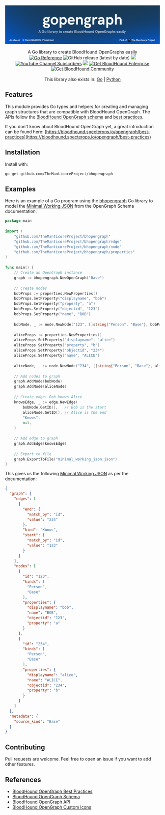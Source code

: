 ![](./.github/banner.png)

<p align="center">
  A Go library to create BloodHound OpenGraphs easily
  <br>
  <a href="https://pkg.go.dev/github.com/TheManticoreProject/bhopengraph"><img alt="Go Reference" src="https://pkg.go.dev/badge/github.com/TheManticoreProject/bhopengraph.svg"></a>
  <img alt="GitHub release (latest by date)" src="https://img.shields.io/github/v/release/TheManticoreProject/bhopengraph">
  <a href="https://twitter.com/intent/follow?screen_name=podalirius_" title="Follow"><img src="https://img.shields.io/twitter/follow/podalirius_?label=Podalirius&style=social"></a>
  <a href="https://www.youtube.com/c/Podalirius_?sub_confirmation=1" title="Subscribe"><img alt="YouTube Channel Subscribers" src="https://img.shields.io/youtube/channel/subscribers/UCF_x5O7CSfr82AfNVTKOv_A?style=social"></a>
  <img height=21px src="https://img.shields.io/badge/Get bloodhound:-191646"> <a href="https://specterops.io/bloodhound-enterprise/" title="Get BloodHound Enterprise"><img alt="Get BloodHound Enterprise" height=21px src="https://mintlify.s3.us-west-1.amazonaws.com/specterops/assets/enterprise-edition-pill-tag.svg"></a>
  <a href="https://specterops.io/bloodhound-community-edition/" title="Get BloodHound Community"><img alt="Get BloodHound Community" height=21px src="https://mintlify.s3.us-west-1.amazonaws.com/specterops/assets/community-edition-pill-tag.svg"></a>
  <br>
  <br>
  This library also exists in: <a href="https://github.com/TheManticoreProject/gopengraph">Go</a> | <a href="https://github.com/p0dalirius/bhopengraph">Python</a>
</p>

## Features

This module provides Go types and helpers for creating and managing graph structures that are compatible with BloodHound OpenGraph. The APIs follow the [BloodHound OpenGraph schema](https://bloodhound.specterops.io/opengraph/schema) and [best practices](https://bloodhound.specterops.io/opengraph/best-practices).

If you don't know about BloodHound OpenGraph yet, a great introduction can be found here: [https://bloodhound.specterops.io/opengraph/best-practices](https://bloodhound.specterops.io/opengraph/best-practices)

## Installation

Install with:

```bash
go get github.com/TheManticoreProject/bhopengraph
```

## Examples

Here is an example of a Go program using the [bhopengraph](https://github.com/TheManticoreProject/bhopengraph) Go library to model the [Minimal Working JSON](https://bloodhound.specterops.io/opengraph/schema#minimal-working-json) from the OpenGraph Schema documentation:

```go
package main

import (
	"github.com/TheManticoreProject/bhopengraph"
	"github.com/TheManticoreProject/bhopengraph/edge"
	"github.com/TheManticoreProject/bhopengraph/node"
	"github.com/TheManticoreProject/bhopengraph/properties"
)

func main() {
	// Create an OpenGraph instance
	graph := bhopengraph.NewOpenGraph("Base")

	// Create nodes
	bobProps := properties.NewProperties()
	bobProps.SetProperty("displayname", "bob")
	bobProps.SetProperty("property", "a")
	bobProps.SetProperty("objectid", "123")
	bobProps.SetProperty("name", "BOB")

	bobNode, _ := node.NewNode("123", []string{"Person", "Base"}, bobProps)

	aliceProps := properties.NewProperties()
	aliceProps.SetProperty("displayname", "alice")
	aliceProps.SetProperty("property", "b")
	aliceProps.SetProperty("objectid", "234")
	aliceProps.SetProperty("name", "ALICE")

	aliceNode, _ := node.NewNode("234", []string{"Person", "Base"}, aliceProps)

	// Add nodes to graph
	graph.AddNode(bobNode)
	graph.AddNode(aliceNode)

	// Create edge: Bob knows Alice
	knowsEdge, _ := edge.NewEdge(
		bobNode.GetID(),   // Bob is the start
		aliceNode.GetID(), // Alice is the end
		"Knows",
		nil,
	)

	// Add edge to graph
	graph.AddEdge(knowsEdge)

	// Export to file
	graph.ExportToFile("minimal_working_json.json")
}
```

This gives us the following [Minimal Working JSON](https://bloodhound.specterops.io/opengraph/schema#minimal-working-json) as per the documentation:

```json
{
  "graph": {
    "edges": [
      {
        "end": {
          "match_by": "id",
          "value": "234"
        },
        "kind": "Knows",
        "start": {
          "match_by": "id",
          "value": "123"
        }
      }
    ],
    "nodes": [
      {
        "id": "123",
        "kinds": [
          "Person",
          "Base"
        ],
        "properties": {
          "displayname": "bob",
          "name": "BOB",
          "objectid": "123",
          "property": "a"
        }
      },
      {
        "id": "234",
        "kinds": [
          "Person",
          "Base"
        ],
        "properties": {
          "displayname": "alice",
          "name": "ALICE",
          "objectid": "234",
          "property": "b"
        }
      }
    ]
  },
  "metadata": {
    "source_kind": "Base"
  }
}
```

## Contributing

Pull requests are welcome. Feel free to open an issue if you want to add other features.

## References

- [BloodHound OpenGraph Best Practices](https://bloodhound.specterops.io/opengraph/best-practices)
- [BloodHound OpenGraph Schema](https://bloodhound.specterops.io/opengraph/schema)
- [BloodHound OpenGraph API](https://bloodhound.specterops.io/opengraph/api)
- [BloodHound OpenGraph Custom Icons](https://bloodhound.specterops.io/opengraph/custom-icons)

